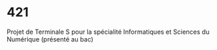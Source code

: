 # 421
Projet de Terminale S pour la spécialité Informatiques et Sciences du Numérique (présenté au bac)

